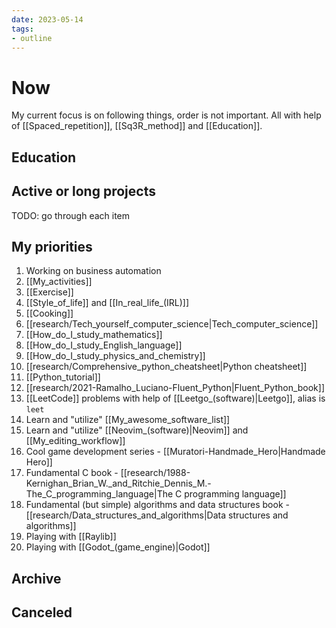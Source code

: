 ```yaml
---
date: 2023-05-14
tags:
- outline
---
```


# Now

My current focus is on following things, order is not important. All with help
of [[Spaced_repetition]], [[Sq3R_method]] and [[Education]].

## Education

## Active or long projects

TODO: go through each item

## My priorities

1. Working on business automation
2. [[My_activities]]
3. [[Exercise]]
4. [[Style_of_life]] and [[In_real_life_(IRL)]]
5. [[Cooking]]
6. [[research/Tech_yourself_computer_science|Tech_computer_science]]
8. [[How_do_I_study_mathematics]]
9. [[How_do_I_study_English_language]]
11. [[How_do_I_study_physics_and_chemistry]]
12. [[research/Comprehensive_python_cheatsheet|Python cheatsheet]]
13. [[Python_tutorial]]
14. [[research/2021-Ramalho_Luciano-Fluent_Python|Fluent_Python_book]]
15. [[LeetCode]] problems with help of [[Leetgo_(software)|Leetgo]], alias is `leet`
16. Learn and "utilize" [[My_awesome_software_list]]
17. Learn and "utilize" [[Neovim_(software)|Neovim]] and [[My_editing_workflow]]
18. Cool game development series - [[Muratori-Handmade_Hero|Handmade Hero]]
19. Fundamental C book - [[research/1988-Kernighan_Brian_W._and_Ritchie_Dennis_M.-The_C_programming_language|The C programming language]]
20. Fundamental (but simple) algorithms and data structures book - [[research/Data_structures_and_algorithms|Data structures and algorithms]]
21. Playing with [[Raylib]]
22. Playing with [[Godot_(game_engine)|Godot]]

## Archive

## Canceled
